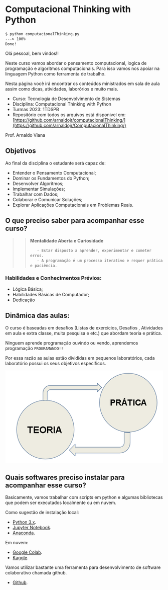 # Computacional Thinking with Python

<!-- termynal -->

```
$ python computacionalThinking.py
---> 100%
Done!
```

Olá pessoal, bem vindos!! 

Neste curso vamos abordar o pensamento computacional, logica de programação e algoritmos computacionais. Para isso vamos nos apoiar na linguagem Python como ferramenta de trabalho. 

Nesta página você irá encontrar os conteúdos ministrados em sala de aula assim como dicas, atividades, laborórios e muito mais. 

- Curso: Tecnologia de Desenvolvimento de Sistemas
- Disciplina: Computacional Thinking with Python
- Turmas 2023: 1TDSPB
- Repositório com todos os arquivos está disponivel em: [https://github.com/arnaldojr/computacionalThinking/](https://github.com/arnaldojr/ComputacionalThinking/)

Prof. Arnaldo Viana

## Objetivos

Ao final da disciplina o estudante será capaz de:

- Entender o Pensamento Computacional;
- Dominar os Fundamentos do Python;
- Desenvolver Algoritmos;
- Implementar Simulações;
- Trabalhar com Dados;
- Colaborar e Comunicar Soluções;
- Explorar Aplicações Computacionais em Problemas Reais.

## O que preciso saber para acompanhar esse curso?

>>    **Mentalidade Aberta e Curiosidade**
>>    
>>        - Estar disposto a aprender, experimentar e cometer erros. 
>>        - A programação é um processo iterativo e requer prática e paciência.


### Habilidades e Conhecimentos Prévios:

- Lógica Básica;
- Habilidades Básicas de Computador;
- Dedicação

## Dinâmica das aulas:

O curso é baseadas em desafios (Listas de exercicios, Desafios , Atividades em aula e extra classe, muita pesquisa e etc.) que abordam teoria e prática.

Ninguem aprende programação ouvindo ou vendo, aprendemos programação ``PROGRAMANDO!!`` 

Por essa razão as aulas estão divididas em pequenos laboratórios, cada laboratório possui os seus objetivos especificos. 

![](imgs/teoria-pratica.png)


## Quais softwares preciso instalar para acompanhar esse curso?

Basicamente, vamos trabalhar com scripts em python e algumas bibliotecas que podem ser executados localmente ou em nuvem. 

Como sugestão de instalação local:

* [Python 3.x](https://www.python.org).
* [Jupyter Notebook](https://www.jupyter.org).
* [Anaconda](https://www.anaconda.com).

Em nuvem:

* [Google Colab](https://colab.research.google.com).
* [Kaggle](https://kaggle.com).

Vamos utilizar bastante uma ferramenta para desenvolvimento de software colaborativo chamada github. 

* [Github](https://github.com).

